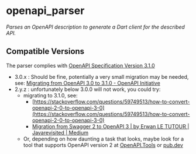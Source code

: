 # openapi_parser

*Parses an OpenAPI description to generate a Dart client for the described API.*

## Compatible Versions

The parser complies with [OpenAPI Specification Version 3.1.0](https://www.notion.so/reference-material/OpenAPI-Specification-Version-3-1-0-8658986fa27c4995aedc41ac45faf65b)

* 3.0.x : Should be fine, potentially a very small migration may be needed, see: [Migrating from OpenAPI 3.0 to 3.1.0 - OpenAPI Initiative](https://www.openapis.org/blog/2021/02/16/migrating-from-openapi-3-0-to-3-1-0)
* 2.y.z : unfortunately below 3.0.0 will not work, you could try:
  * migrating to 3.1.0, see:
    * [https://stackoverflow.com/questions/59749513/how-to-convert-openapi-2-0-to-openapi-3-0](https://stackoverflow.com/questions/59749513/how-to-convert-openapi-2-0-to-openapi-3-0)
    * [Migration from Swagger 2 to OpenAPI 3 | by Erwan LE TUTOUR | Javarevisited | Medium](https://medium.com/javarevisited/migration-from-swagger-2-to-openapi-3-391f3e97da73)
  * Or, depending on how daunting a task that looks, maybe look for a tool that supports OpenAPI version 2 at [OpenAPI.Tools](https://openapi.tools/) or [pub.dev](https://pub.dev/)
